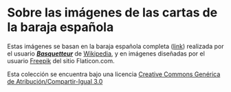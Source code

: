 # Sobre las imágenes de las cartas de la baraja española

Estas imágenes se basan en la baraja española completa ([link](https://es.wikipedia.org/wiki/Archivo:Baraja_espa%C3%B1ola_completa.png)) realizada por el usuario ***[Basquetteur]*** de [Wikipedia], y en imágenes diseñadas por el usuario [Freepik](https://www.flaticon.com/authors/freepik) del sitio Flaticon.com.

Esta colección se encuentra bajo una licencia [Creative Commons Genérica de Atribución/Compartir-Igual 3.0](https://creativecommons.org/licenses/by-sa/3.0/deed.es)




   [wikipedia]: <https://es.wikipedia.org>
   [basquetteur]: <https://commons.wikimedia.org/wiki/User:Basquetteur>
   
